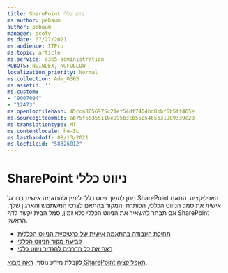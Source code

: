 ```yaml
---
title: SharePoint ניווט כללי
ms.author: pebaum
author: pebaum
manager: scotv
ms.date: 07/27/2021
ms.audience: ITPro
ms.topic: article
ms.service: o365-administration
ROBOTS: NOINDEX, NOFOLLOW
localization_priority: Normal
ms.collection: Adm_O365
ms.assetid: ''
ms.custom:
- "9007094"
- "12473"
ms.openlocfilehash: 45cc48056975c21ef54df7404bd8bbf6b5ff465e
ms.sourcegitcommit: ab75f66355116e995b3cb5505465b31989339e28
ms.translationtype: MT
ms.contentlocale: he-IL
ms.lasthandoff: 08/13/2021
ms.locfileid: "58326012"
---
```

# <a name="sharepoint-global-navigation"></a>SharePoint ניווט כללי

ניתן להפוך ניווט כללי לזמין ולהתאמה אישית בסרגל SharePoint האפליקציה. התאם אישית את סמל הניווט הכללי, הכותרת והמקור בהתאם לצרכי המשתמש והארגון שלך. אם תבחר להשאיר את הניווט הכללי ללא זמין, סמל הבית יקשר לדף SharePoint הראשון.

- [תחילת העבודה בהתאמה אישית של כרטיסיית הניווט הכללית](https://docs.microsoft.com/SharePoint/sharepoint-app-bar?WT.mc_id=365AdminCSH_SupportCentral#get-started-customizing-the-global-navigation-tab)
- [קביעת מקור הניווט הכללי](https://docs.microsoft.com/SharePoint/sharepoint-app-bar?WT.mc_id=365AdminCSH_SupportCentral#determine-the-global-navigation-source-depending-on-your-home-sites-configuration)
- [ראה את כל הדרכים להגדיר ניווט כללי](https://docs.microsoft.com/SharePoint/sharepoint-app-bar?WT.mc_id=365AdminCSH_SupportCentral#see-all-the-different-ways-you-can-set-up-global-navigation)

לקבלת מידע נוסף, [ראה מבוא SharePoint האפליקציה](https://docs.microsoft.com/sharepoint/sharepoint-app-bar). 

